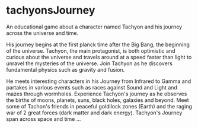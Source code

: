 # tachyonsJourney

An educational game about a character named Tachyon and his journey
across the universe and time.

His journey begins at the first planck time after the Big Bang, the beginning of the universe.
Tachyon, the main protagonist, is both optimistic and curious about the universe and travels
around at a speed faster than light to unravel the mysteries of the universe.
Join Tachyon as he discovers fundamental physics such as gravity and fusion.

He meets interesting characters in his Journey from Infrared to Gamma and partakes
in various events such as races against Sound and Light and mazes through wormholes.
Experience Tachyon's journey as he observes the births of moons, planets, suns, black holes,
galaxies and beyond.
Meet some of Tachon's friends in peaceful goldilock zones (Earth) and the raging
war of 2 great forces (dark matter and dark energy).
Tachyon's Journey span across space and time ...
